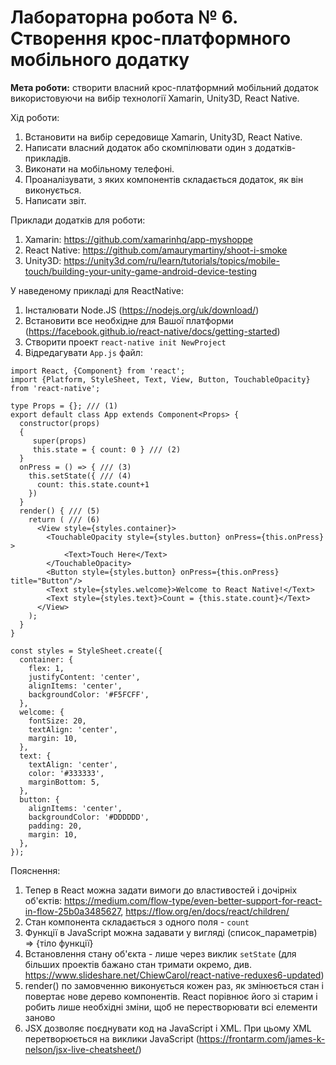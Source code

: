 # Лабораторна робота № 6. Створення крос-платформного мобільного додатку

**Мета роботи:** створити власний крос-платформний мобільний додаток використовуючи на вибір технології Xamarin, Unity3D, React Native.

Хід роботи:
1. Встановити на вибір середовище Xamarin, Unity3D, React Native.
1. Написати власний додаток або скомпілювати один з додатків-прикладів.
1. Виконати на мобільному телефоні.
1. Проаналізувати, з яких компонентів складається додаток, як він виконується.
1. Написати звіт.

Приклади додатків для роботи:
1. Xamarin: https://github.com/xamarinhq/app-myshoppe
1. React Native: https://github.com/amaurymartiny/shoot-i-smoke
1. Unity3D: https://unity3d.com/ru/learn/tutorials/topics/mobile-touch/building-your-unity-game-android-device-testing
  
У наведеному прикладі для ReactNative:

1. Інсталювати Node.JS (https://nodejs.org/uk/download/)
1. Встановити все необхідне для Вашої платформи (https://facebook.github.io/react-native/docs/getting-started)
1. Створити проект `react-native init NewProject`
1. Відредагувати `App.js` файл:

``` JSX
import React, {Component} from 'react';
import {Platform, StyleSheet, Text, View, Button, TouchableOpacity} from 'react-native';

type Props = {}; /// (1)
export default class App extends Component<Props> {
  constructor(props)
  {
     super(props)
     this.state = { count: 0 } /// (2)
  }
  onPress = () => { /// (3)
    this.setState({ /// (4)
      count: this.state.count+1
    })
  }
  render() { /// (5)
    return ( /// (6)
      <View style={styles.container}>
        <TouchableOpacity style={styles.button} onPress={this.onPress} >
            <Text>Touch Here</Text>
        </TouchableOpacity>
        <Button style={styles.button} onPress={this.onPress} title="Button"/>
        <Text style={styles.welcome}>Welcome to React Native!</Text>
        <Text style={styles.text}>Count = {this.state.count}</Text>
      </View>
    );
  }
}

const styles = StyleSheet.create({
  container: {
    flex: 1,
    justifyContent: 'center',
    alignItems: 'center',
    backgroundColor: '#F5FCFF',
  },
  welcome: {
    fontSize: 20,
    textAlign: 'center',
    margin: 10,
  },
  text: {
    textAlign: 'center',
    color: '#333333',
    marginBottom: 5,
  },
  button: {
    alignItems: 'center',
    backgroundColor: '#DDDDDD',
    padding: 20,
    margin: 10,
  },
});
```

Пояснення:
1. Тепер в React можна задати вимоги до властивостей і дочірніх об'єктів: https://medium.com/flow-type/even-better-support-for-react-in-flow-25b0a3485627, https://flow.org/en/docs/react/children/
2. Стан компонента складається з одного поля - `count`
3. Функції в JavaScript можна задавати у вигляді (список_параметрів) => {тіло функції}
4. Встановлення стану об'єкта - лише через виклик `setState` (для більших проектів бажано стан тримати окремо, див. https://www.slideshare.net/ChiewCarol/react-native-reduxes6-updated)
5. render() по замовченню виконується кожен раз, як змінюється стан і повертає нове дерево компонентів. React порівнює його зі старим і робить лише необхідні зміни, щоб не перестворювати всі елементи заново
6. JSX дозволяє поєднувати код на JavaScript і XML. При цьому XML перетворюється на виклики JavaScript (https://frontarm.com/james-k-nelson/jsx-live-cheatsheet/)
